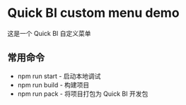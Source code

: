 # Quick BI custom menu demo

这是一个 Quick BI 自定义菜单

## 常用命令

- npm run start - 启动本地调试
- npm run build - 构建项目
- npm run pack - 将项目打包为 Quick BI 开发包
